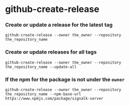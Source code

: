 # github-create-release

### Create or update a release for the latest tag

`github-create-release --owner the_owner --repository the_repository_name`

### Create or update releases for all tags

`github-create-release --owner the_owner --repository the_repository_name --update-all`

### If the npm for the package is not under the `owner` 

`github-create-release --owner the_owner --repository the_repository_name --npm-base-url https://www.npmjs.com/package/signalk-server`
